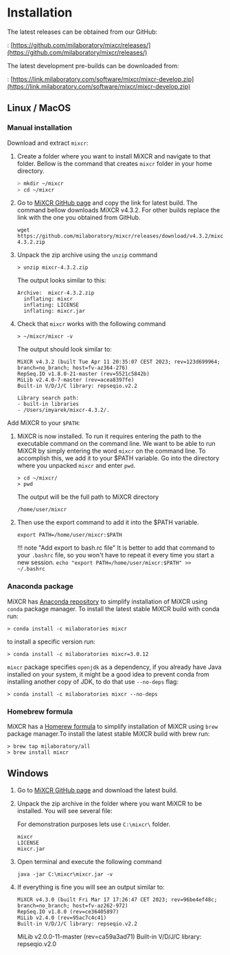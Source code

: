 # Installation

The latest releases can be obtained from our GitHub:

: [https://github.com/milaboratory/mixcr/releases/](https://github.com/milaboratory/mixcr/releases/)

The latest development pre-builds can be downloaded from: 

: [https://link.milaboratory.com/software/mixcr/mixcr-develop.zip](https://link.milaboratory.com/software/mixcr/mixcr-develop.zip)


## Linux / MacOS

### Manual installation

Download and extract `mixcr`: 

1. Create a folder where you want to install MiXCR and navigate to that folder. Bellow is the command that creates `mixcr` folder in your home directory.

    ```bash
    > mkdir ~/mixcr
    > cd ~/mixcr
    ```

2. Go to [MiXCR GitHub page](https://github.com/milaboratory/mixcr) and copy the link for latest build. The command bellow downloads MiXCR v4.3.2. For other builds replace the link with the one you obtained from GitHub.

    ```shell
    wget https://github.com/milaboratory/mixcr/releases/download/v4.3.2/mixcr-4.3.2.zip
    ```

3. Unpack the zip archive using the `unzip` command

    ```shell
    > unzip mixcr-4.3.2.zip
    ```
    The output looks similar to this:
    ```shell
    Archive:  mixcr-4.3.2.zip
      inflating: mixcr
      inflating: LICENSE
      inflating: mixcr.jar
    ```

4. Check that `mixcr` works with the following command

    ```shell
    > ~/mixcr/mixcr -v
    ```
    
    The output should look similar to:

    ```shell
    MiXCR v4.3.2 (built Tue Apr 11 20:35:07 CEST 2023; rev=123d699964; branch=no_branch; host=fv-az364-276)
    RepSeq.IO v1.8.0-21-master (rev=5521c5842b)
    MiLib v2.4.0-7-master (rev=acea8397fe)
    Built-in V/D/J/C library: repseqio.v2.2
    
    Library search path:
    - built-in libraries
    - /Users/imyarek/mixcr-4.3.2/.
    ```

Add MiXCR to your `$PATH`:

1. MiXCR is now installed. To run it requires entering the path to the executable command on the command line. We want to be able to run MiXCR by simply entering the word `mixcr` on the command line. To accomplish this, we add it to your $PATH variable. Go into the directory where you unpacked `mixcr` and enter `pwd`.
   ```shell
   > cd ~/mixcr/
   > pwd
   ```
   The output will be the full path to MiXCR directory
   ```shell
   /home/user/mixcr
   ```

   
2. Then use the export command to add it into the $PATH variable.
   ```shell
   export PATH=/home/user/mixcr:$PATH
   ```

    !!! note "Add export to bash.rc file"
          It is better to add that command to your `.bashrc` file, so you won't have to repeat it every time you start a new session.
          ```
          echo "export PATH=/home/user/mixcr:$PATH" >>  ~/.bashrc 
          ```

### Anaconda package

MiXCR has [Anaconda repository](https://anaconda.org/milaboratories/mixcr) to simplify installation of MiXCR using `conda` package manager. To install the latest stable MiXCR build with conda run:

```shell
> conda install -c milaboratories mixcr
```

to install a specific version run:

```shell
> conda install -c milaboratories mixcr=3.0.12
```

`mixcr` package specifies `openjdk` as a dependency, if you already have Java installed on your system, it might be a good idea to prevent conda from installing another copy of JDK, to do that use `--no-deps` flag:

```shell
> conda install -c milaboratories mixcr --no-deps
```

### Homebrew formula

MiXCR has a [Homerew formula](https://github.com/milaboratory/homebrew-all) to simplify installation of MiXCR using `brew` package manager.To install the latest stable MiXCR build with brew run:


```shell
> brew tap milaboratory/all
> brew install mixcr
```

## Windows

1. Go to [MiXCR GitHub page](https://github.com/milaboratory/mixcr) and download the latest build.

2. Unpack the zip archive in the folder where you want MiXCR to be installed. You will see several file:

    For demonstration purposes lets use `C:\mixcr\` folder.
   
    ```shell
    mixcr
    LICENSE
    mixcr.jar
    ```

3. Open terminal and execute the following command
    
    ```shell
   java -jar C:\mixcr\mixcr.jar -v
    ```

4. If everything is fine you will see an output similar to:

    ```shell
    MiXCR v4.3.0 (built Fri Mar 17 17:26:47 CET 2023; rev=96be4ef48c; branch=no_branch; host=fv-az262-972)
    RepSeq.IO v1.8.0 (rev=ce36405897)
    MiLib v2.4.0 (rev=95ac7c4c41)
    Built-in V/D/J/C library: repseqio.v2.2
    ```
    MiLib v2.0.0-11-master (rev=ca59a3ad71)
    Built-in V/D/J/C library: repseqio.v2.0
    ```
